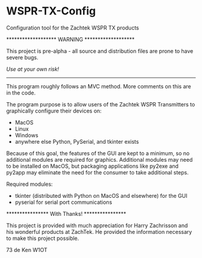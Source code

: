# WSPR-TX-Config
Configuration tool for the Zachtek WSPR TX products

******************* WARNING *******************

This project is pre-alpha - all source and
distribution files are prone to have severe bugs.

*Use at your own risk!*

***********************************************

This program roughly follows an MVC method.  More comments on this are in the code.

The program purpose is to allow users of the Zachtek WSPR Transmitters
to graphically configure their devices on:
- MacOS
- Linux
- Windows
- anywhere else Python, PySerial, and tkinter exists

Because of this goal, the features of the GUI are kept to a minimum,
so no additional modules are required for graphics.  Additional
modules may need to be installed on MacOS, but packaging applications
like py2exe and py2app may eliminate the need for the consumer to take 
additional steps.

Required modules:
- tkinter (distributed with Python on MacOS and elsewhere) for the GUI
- pyserial for serial port communications

**************** With Thanks!  ****************

This project is provided with much appreciation for Harry Zachrisson
and his wonderful products at ZachTek.  He provided the information
necessary to make this project possible.

73 de Ken W1OT
